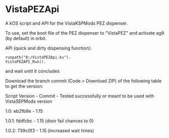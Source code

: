 # VistaPEZApi
A kOS script and API for the VistaKSPMods PEZ dispenser.

To use, set the boot file of the PEZ dispenser to "VistaPEZ" and activate ag9 (by default) in orbit.

API (quick and dirty dispensing function):

```
runpath("0:/VistaPEZApi.ks").
VistaPEZAPI_Run().
```
and wait until it concludes

Download the branch commit (Code > Download ZIP) of the following table to get the version:

Script Version - Commit - Tested successfully or meant to be used with VistaSEPMods version

1.0: eb2fb8e - 1.15

1.0.1: fddfcbc - 1.15 (door fail chances to 0)

1.0.2: 739c0f3 - 1.15 (increased wait times)

